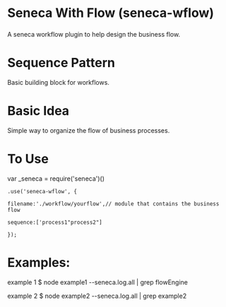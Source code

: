 # Seneca With Flow (seneca-wflow)
###
A seneca workflow plugin to help design the business flow.



# Sequence Pattern

Basic building block for workflows.  

# Basic Idea

Simple way to organize the flow of business processes.

# To Use

var _seneca = require('seneca')()

	.use('seneca-wflow', {
	
  	filename:'./workflow/yourflow',// module that contains the business flow
  	
  	sequence:['process1"process2"]
  	
  	});

# Examples:



example 1 $ node example1 --seneca.log.all | grep flowEngine

example 2 $ node example2 --seneca.log.all | grep example2
